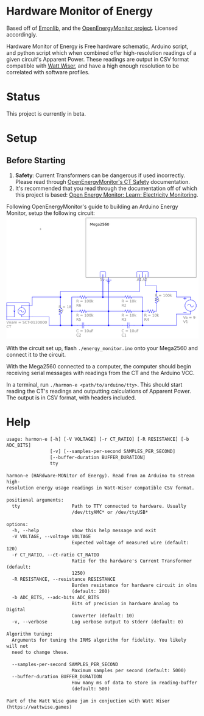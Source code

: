# Hardware Monitor of Energy
Based off of [Emonlib][emonlib], and the [OpenEnergyMonitor project][open-energy].
Licensed accordingly.

Hardware Monitor of Energy is Free hardware schematic, Arduino script,
and python script which when combined offer high-resolution readings of
a given circuit's Apparent Power. These readings are output in CSV
format compatible with [Watt Wiser][watt-wiser], and have a high enough
resolution to be correlated with software profiles.

# Status
This project is currently in beta.

# Setup
## Before Starting
1. **Safety**: Current Transformers can be dangerous if used incorrectly.
Please read through [OpenEnergyMonitor's CT Safety][open-energy-ct-safety]
documentation.
1. It's recommended that you read through the documentation
off of which this project is based: [Open Energy Monitor: Learn: Electricity Monitoring][open-energy-docs].


Following OpenEnergyMonitor's guide to building an Arduino Energy Monitor,
setup the following circuit:
![circuit diagram](schematic.png)

With the circuit set up, flash `./energy_monitor.ino` onto your Mega2560
and connect it to the circuit.

With the Mega2560 connected to a computer, the computer should begin
receiving serial messages with readings from the CT and the Arduino VCC.

In a terminal, run `./harmon-e <path/to/arduino/tty>`. This should start reading the
CT's readings and outputting calculations of Apparent Power.
The output is in CSV format, with headers included.

# Help
```
usage: harmon-e [-h] [-V VOLTAGE] [-r CT_RATIO] [-R RESISTANCE] [-b ADC_BITS]
                [-v] [--samples-per-second SAMPLES_PER_SECOND]
                [--buffer-duration BUFFER_DURATION]
                tty

harmon-e (HARdware-MONitor of Energy). Read from an Arduino to stream high-
resolution energy usage readings in Watt-Wiser compatible CSV format.

positional arguments:
  tty                   Path to TTY connected to hardware. Usually
                        /dev/ttyAMC* or /dev/ttyUSB*

options:
  -h, --help            show this help message and exit
  -V VOLTAGE, --voltage VOLTAGE
                        Expected voltage of measured wire (default: 120)
  -r CT_RATIO, --ct-ratio CT_RATIO
                        Ratio for the hardware's Current Transformer (default:
                        1250)
  -R RESISTANCE, --resistance RESISTANCE
                        Burden resistance for hardware circuit in olms
                        (default: 200)
  -b ADC_BITS, --adc-bits ADC_BITS
                        Bits of precision in hardware Analog to Digital
                        Converter (default: 10)
  -v, --verbose         Log verbose output to stderr (default: 0)

Algorithm tuning:
  Arguments for tuning the IRMS algorithm for fidelity. You likely will not
  need to change these.

  --samples-per-second SAMPLES_PER_SECOND
                        Maximum samples per second (default: 5000)
  --buffer-duration BUFFER_DURATION
                        How many ms of data to store in reading-buffer
                        (default: 500)

Part of the Watt Wise game jam in conjuction with Watt Wiser
(https://wattwise.games)
```

[emonlib]: https://github.com/openenergymonitor/EmonLib/tree/master
[open-energy]: https://openenergymonitor.org/
[open-energy-docs]: https://docs.openenergymonitor.org/electricity-monitoring/index.html
[open-energy-ct-safety]: https://docs.openenergymonitor.org/electricity-monitoring/ct-sensors/introduction.html#safety
[watt-wiser]: https://github.com/wattwisegames/watt-wiser
